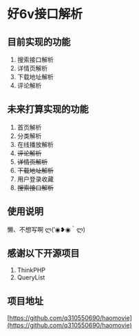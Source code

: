 # 好6v接口解析
## 目前实现的功能
1. 搜索接口解析
2. 详情页解析
3. 下载地址解析
4. 评论解析

## 未来打算实现的功能
1. 首页解析
2. 分类解析
3. 在线播放解析
4. ~~评论解析~~
5. ~~详情页解析~~
6. ~~下载地址解析~~
7. 用户登录收藏
8. ~~搜索接口解析~~

## 使用说明
懒、不想写啊 ლ(′◉❥◉｀ლ)

## 感谢以下开源项目
1. ThinkPHP
2. QueryList

## 项目地址
[https://github.com/q310550690/haomovie](https://github.com/q310550690/haomovie)